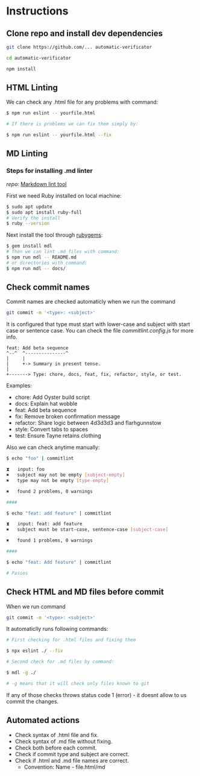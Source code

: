 # Instructions

## Clone repo and install dev dependencies

```bash
git clone https://github.com/... automatic-verificator

cd automatic-verificator

npm install
```

## HTML Linting

We can check any .html file for any problems with command:

```bash
$ npm run eslint -- yourfile.html

# If there is problems we can fix them simply by:

$ npm run eslint -- yourfile.html --fix
```

## MD Linting

### Steps for installing .md linter

*repo:* [Markdown lint tool](https://github.com/markdownlint/markdownlint)

First we need Ruby installed on local machine:

```bash
$ sudo apt update
$ sudo apt install ruby-full
# Verify the install
$ ruby --version
```

Next install the tool through [rubygems](https://rubygems.org/):

```bash
$ gem install mdl
# Then we can lint .md files with command:
$ npm run mdl -- README.md
# or directories with command:
$ npm run mdl -- docs/
```

## Check commit names

Commit names are checked automaticly when we run the command

```bash
git commit -m '<type>: <subject>'
```

It is configured that type must start with lower-case and subject
with start case or sentence case. You can check the file
*commitlint.config.js* for more info.

```text
feat: Add beta sequence
^--^  ^---------------^
|     |
|     +-> Summary in present tense.
|
+-------> Type: chore, docs, feat, fix, refactor, style, or test.
```

Examples:

* chore: Add Oyster build script
* docs: Explain hat wobble
* feat: Add beta sequence
* fix: Remove broken confirmation message
* refactor: Share logic between 4d3d3d3 and flarhgunnstow
* style: Convert tabs to spaces
* test: Ensure Tayne retains clothing

Also we can check anytime manually:

```bash
$ echo "foo" | commitlint

⧗   input: foo
✖   subject may not be empty [subject-empty]
✖   type may not be empty [type-empty]

✖   found 2 problems, 0 warnings

####

$ echo "feat: add feature" | commitlint

⧗   input: feat: add feature
✖   subject must be start-case, sentence-case [subject-case]

✖   found 1 problems, 0 warnings

####

$ echo "feat: Add feature" | commitlint

# Passes
```

## Check HTML and MD files before commit

When we run command

```bash
git commit -m '<type>: <subject>'
```

It automaticlly runs following commands:

```bash
# First checking for .html files and fixing them

$ npx eslint ./ --fix

# Second check for .md files by command:

$ mdl -g ./

# -g means that it will check only files known to git

```

If any of those checks throws status code 1 (error) -
it doesnt allow to us commit the changes.

## Automated actions

* Check syntax of .html file and fix.
* Check syntax of .md file without fixing.
* Check both before each commit.
* Check if commit type and subject are correct.
* Check if .html and .md file names are correct.
  * Convention: Name - file.html/md
